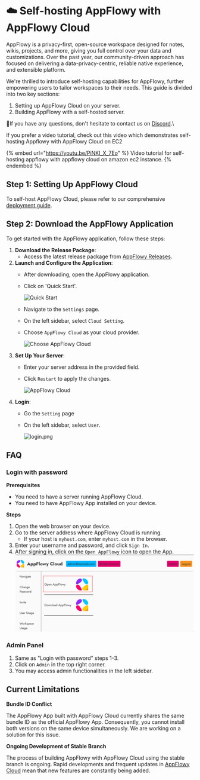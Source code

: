 # ☁️ Self-hosting AppFlowy with AppFlowy Cloud

AppFlowy is a privacy-first, open-source workspace designed for notes, wikis, projects, and more, giving you full control over your data and customizations. Over the past year, our community-driven approach has focused on delivering a data-privacy-centric, reliable native experience, and extensible platform.

We're thrilled to introduce self-hosting capabilities for AppFlowy, further empowering users to tailor workspaces to their needs. This guide is divided into two key sections:

1. Setting up AppFlowy Cloud on your server.
2. Building AppFlowy with a self-hosted server.

🙏If you have any questions, don't hesitate to contact us on [Discord](https://discord.gg/9Q2xaN37tV).\\

If you prefer a video tutorial, check out this video which demonstrates self-hosting Appflowy with AppFlowy Cloud on EC2

{% embed url="https://youtu.be/PiNKI_X_7Eo" %}
Video tutorial for self-hosting appflowy with appflowy cloud on amazon ec2 instance.
{% endembed %}

## Step 1: Setting Up AppFlowy Cloud

To self-host AppFlowy Cloud, please refer to our comprehensive [deployment guide](https://github.com/AppFlowy-IO/AppFlowy-Cloud/blob/main/doc/DEPLOYMENT.md).

## Step 2: Download the AppFlowy Application

To get started with the AppFlowy application, follow these steps:

1. **Download the Release Package**:
   * Access the latest release package from [AppFlowy Releases](https://github.com/AppFlowy-IO/AppFlowy/releases).
2. **Launch and Configure the Application**:
   * After downloading, open the AppFlowy application.
   *   Click on 'Quick Start'.

       ![Quick Start](../assets/quick_start.png)
   * Navigate to the `Settings` page.
   * On the left sidebar, select `Cloud Setting`.
   *   Choose `AppFlowy Cloud` as your cloud provider.

       ![Choose AppFlowy Cloud](../assets/choose_appflowy_cloud.png)
3. **Set Up Your Server**:
   * Enter your server address in the provided field.
   *   Click `Restart` to apply the changes.

       ![AppFlowy Cloud](../assets/fill_appflowy_cloud.png)
4. **Login**:
   * Go the `Setting` page
   *   On the left sidebar, select `User`.

       ![login.png](../assets/login_page.png)

## FAQ

### Login with password

**Prerequisites**

* You need to have a server running AppFlowy Cloud.
* You need to have AppFlowy App installed on your device.

**Steps**

1. Open the web browser on your device.
2. Go to the server address where AppFlowy Cloud is running.
   * If your host is `myhost.com`, enter `myhost.com` in the browser.
3. Enter your username and password, and click `Sign In`.
4. After signing in, click on the `Open AppFlowy` icon to open the App. ![AppFlowy Cloud Admin Open AppFlowy](../assets/open_appflowy.png)

### Admin Panel

1. Same as "Login with password" steps 1-3.
2. Click on `Admin` in the top right corner.
3. You may access admin functionalities in the left sidebar.

## Current Limitations

**Bundle ID Conflict**

The AppFlowy App built with AppFlowy Cloud currently shares the same bundle ID as the official AppFlowy App. Consequently, you cannot install both versions on the same device simultaneously. We are working on a solution for this issue.

**Ongoing Development of Stable Branch**

The process of building AppFlowy with AppFlowy Cloud using the stable branch is ongoing. Rapid developments and frequent updates in [AppFlowy Cloud](https://github.com/AppFlowy-IO/AppFlowy-Cloud) mean that new features are constantly being added.
